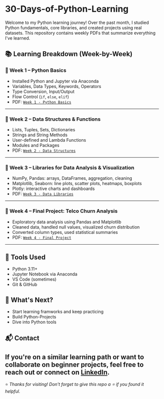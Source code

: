 # 30-Days-of-Python-Learning
Welcome to my Python learning journey! Over the past month, I studied Python fundamentals, core libraries, and created projects using real datasets. This repository contains weekly PDFs that summarize everything I've learned.

## 📚 Learning Breakdown (Week-by-Week)

### 🔹 Week 1 – Python Basics
- Installed Python and Jupyter via Anaconda
- Variables, Data Types, Keywords, Operators
- Type Conversion, Input/Output
- Flow Control (`if`, `else`, `elif`)
- PDF: [`Week 1 - Python Basics`](./Python%20Learning%20Week%201.pdf)

---

### 🔹 Week 2 – Data Structures & Functions
- Lists, Tuples, Sets, Dictionaries
- Strings and String Methods
- User-defined and Lambda Functions
- Modules and Packages
- PDF: [`Week 2 - Data Structures`](./Python%20Learning%20Week%202.pdf)

---

### 🔹 Week 3 – Libraries for Data Analysis & Visualization
- NumPy, Pandas: arrays, DataFrames, aggregation, cleaning
- Matplotlib, Seaborn: line plots, scatter plots, heatmaps, boxplots
- Plotly: interactive charts and dashboards
- PDF: [`Week 3 - Data Libraries`](./Python%20Learning%20Week%203.pdf)

---

### 🔹 Week 4 – Final Project: Telco Churn Analysis
- Exploratory data analysis using Pandas and Matplotlib
- Cleaned data, handled null values, visualized churn distribution
- Converted column types, used statistical summaries
- PDF: [`Week 4 - Final Project`](./Python%20Week4%20Final%20Project.pdf)

---

## 🔧 Tools Used
- Python 3.11+
- Jupyter Notebook via Anaconda
- VS Code (sometimes)
- Git & GitHub

## 🌱 What's Next?
- Start learning framworks and keep practicing
- Build Python-Projects
- Dive into Python tools 

## 📬 Contact
If you're on a similar learning path or want to collaborate on beginner projects, feel free to reach out or connect on [LinkedIn](https://www.linkedin.com/in/amol-thakare-182610352/).
---

⭐️ _Thanks for visiting! Don't forget to give this repo a ⭐ if you found it helpful._
